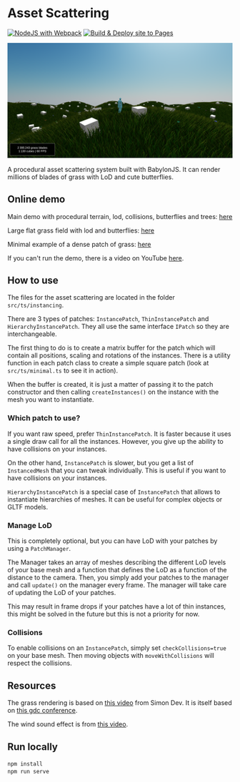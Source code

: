# Asset Scattering

[![NodeJS with Webpack](https://github.com/BarthPaleologue/babylonjs-template/actions/workflows/webpack.yml/badge.svg)](https://github.com/BarthPaleologue/babylonjs-template/actions/workflows/webpack.yml)
[![Build & Deploy site to Pages](https://github.com/BarthPaleologue/AssetScattering/actions/workflows/deploy.yml/badge.svg)](https://github.com/BarthPaleologue/AssetScattering/actions/workflows/deploy.yml)

![Screenshot](./cover.png)

A procedural asset scattering system built with BabylonJS. It can render millions of blades of grass with LoD and cute butterflies.

## Online demo

Main demo with procedural terrain, lod, collisions, butterflies and trees: [here](https://barthpaleologue.github.io/AssetScattering/)

Large flat grass field with lod and butterflies: [here](https://barthpaleologue.github.io/AssetScattering/field.html)

Minimal example of a dense patch of grass: [here](https://barthpaleologue.github.io/AssetScattering/minimal.html)

If you can't run the demo, there is a video on YouTube [here](https://www.youtube.com/watch?v=0I5Kd784K6A).

## How to use

The files for the asset scattering are located in the folder `src/ts/instancing`.

There are 3 types of patches: `InstancePatch`, `ThinInstancePatch` and `HierarchyInstancePatch`. They all use the same interface `IPatch` so they are interchangeable.

The first thing to do is to create a matrix buffer for the patch which will contain all positions, scaling and rotations of the instances. There is a utility function in each patch class to create a simple square patch (look at `src/ts/minimal.ts` to see it in action).

When the buffer is created, it is just a matter of passing it to the patch constructor and then calling `createInstances()` on the instance with the mesh you want to instantiate.

### Which patch to use?

If you want raw speed, prefer `ThinInstancePatch`. It is faster because it uses a single draw call for all the instances. However, you give up the ability to have collisions on your instances.

On the other hand, `InstancePatch` is slower, but you get a list of `InstancedMesh` that you can tweak individually. This is useful if you want to have collisions on your instances.

`HierarchyInstancePatch` is a special case of `InstancePatch` that allows to instantiate hierarchies of meshes. It can be useful for complex objects or GLTF models.

### Manage LoD

This is completely optional, but you can have LoD with your patches by using a `PatchManager`. 

The Manager takes an array of meshes describing the different LoD levels of your base mesh and a function that defines the LoD as a function of the distance to the camera.
Then, you simply add your patches to the manager and call `update()` on the manager every frame. The manager will take care of updating the LoD of your patches.

This may result in frame drops if your patches have a lot of thin instances, this might be solved in the future but this is not a priority for now.

### Collisions

To enable collisions on an `InstancePatch`, simply set `checkCollisions=true` on your base mesh. Then moving objects with `moveWithCollisions` will respect the collisions.

## Resources

The grass rendering is based on [this video](https://www.youtube.com/watch?v=bp7REZBV4P4) from Simon Dev. It is itself based on [this gdc conference](https://www.youtube.com/watch?v=Ibe1JBF5i5Y).

The wind sound effect is from [this video](https://www.youtube.com/watch?v=a3aFMAalCpk).

## Run locally

```bash
npm install
npm run serve
```
